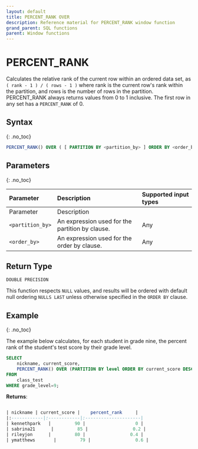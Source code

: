 ```yaml
---
layout: default
title: PERCENT_RANK OVER
description: Reference material for PERCENT_RANK window function
grand_parent: SQL functions
parent: Window functions
---
```


# PERCENT_RANK

Calculates the relative rank of the current row within an ordered data set, as
`( rank - 1 ) / ( rows - 1 )`
where rank is the current row's rank within the partition, and rows is the number of rows in the partition. PERCENT_RANK always returns values from 0 to 1 inclusive. The first row in any set has a `PERCENT_RANK` of 0. 

## Syntax
{: .no_toc}

```sql
PERCENT_RANK() OVER ( [ PARTITION BY <partition_by> ] ORDER BY <order_by> [ASC|DESC] )
```

## Parameters 
{: .no_toc}

| Parameter | Description                                      | Supported input types | 
| :--------- | :------------------------------------------------ | :------------| 
| Parameter | Description                                     |
| `<partition_by>` | An expression used for the partition by clause. | Any |
| `<order_by>` | An expression used for the order by clause. | Any |

## Return Type
`DOUBLE PRECISION`

This function respects `NULL` values, and results will be ordered with default null ordering `NULLS LAST` unless otherwise specified in the `ORDER BY` clause.

## Example
{: .no_toc}

The example below calculates, for each student in grade nine, the percent rank of the student's test score by their grade level.

```sql
SELECT
	nickname, current_score,
	PERCENT_RANK() OVER (PARTITION BY level ORDER BY current_score DESC) as percent_rank
FROM
	class_test
WHERE grade_level=9;
```

**Returns**:

```sql

| nickname | current_score |    percent_rank     |
|:------------|:------------|:---------------------|
| kennethpark   |         90 |                   0 |
| sabrina21      |         85 |                 0.2 |
| rileyjon      |         80 |                 0.4 |
| ymatthews       |         79 |                 0.6 |


